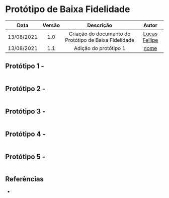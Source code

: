 # Protótipo de Baixa Fidelidade

| Data       | Versão | Descrição            | Autor             |
|:----------:|:------:|:--------------------:|:-----------------:|
| 13/08/2021 | 1.0 | Criação do documento do Protótipo de Baixa Fidelidade  | [Lucas Fellipe](https://github.com/lucasfcm9) |
| 13/08/2021 | 1.1 | Adição do protótipo 1  | [nome](https://github.com/<nome>) |

## Protótipo 1 - <nome>
![]()

## Protótipo 2 - <nome>
![]()

## Protótipo 3 - <nome>
![]()

## Protótipo 4 - <nome>
![]()

## Protótipo 5 - <nome>
![]()


## Referências
- 